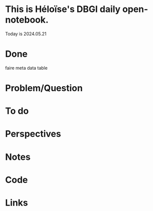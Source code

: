 
# This is Héloïse's DBGI daily open-notebook.

Today is 2024.05.21

# Done
faire meta data table
# Problem/Question

# To do 

# Perspectives

# Notes


# Code

# Links